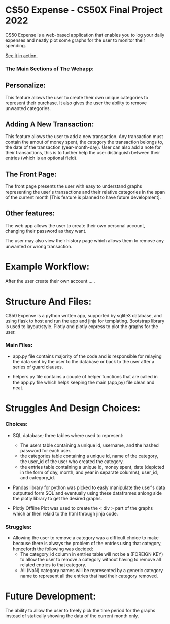 # C$50 Expense - CS50X Final Project 2022
C$50 Expense is a web-based application that enables you to log your daily expenses and neatly plot some graphs for the user to monitor their spending.

[See it in action.](https://www.google.com)

### The Main Sections of The Webapp:

## Personalize:
This feature allows the user to create their own unique categories to represent their purchase. It also gives the user the ability to remove unwanted categories.

## Adding A New Transaction:
This feature allows the user to add a new transaction. Any transaction must contain the amout of money spent, the category the transaction belongs to, the date of the transaction (year-month-day). User can also add a note for their transactions, this is to further help the user distinguish between their entries (which is an optional field).

## The Front Page:
The front page presents the user with easy to understand graphs representing the user's transactions and their relative categories in the span of the current month [This feature is planned to have future development].

## Other features:
The web app allows the user to create their own personal account, changing their password as they want.

The user may also view their history page which allows them to remove any unwanted or wrong transaction.

# Example Workflow:
After the user create their own account .....

# Structure And Files:
C$50 Expense is a python written app, supported by sqlite3 database, and using flask to host and run the app and jinja for templating. Bootstrap library is used to layout/style. Plotly and plotly express to plot the graphs for the user. 

### Main Files:
- app.py file contains majority of the code and is responsible for relaying the data sent by the user to the database or back to the user after a series of guard clauses.

- helpers.py file contains a couple of helper functions that are called in the app.py file which helps keeping the main (app,py) file clean and neat.

# Struggles And Design Choices:
### Choices:
- SQL database; three tables where used to represent:
    + The users table containing a unique id, username, and the hashed password for each user.
    + the categories table containing a unique id, name of the category, the user_id of the user who created the category.
    + the entries table containing a unique id, money spent, date (depicted in the form of day, month, and year in separate columns), user_id, and category_id. 

- Pandas library for python was picked to easly manipulate the user's data outputted form SQL and eventually using these dataframes anlong side the plotly library to get the desired graphs.  

- Plotly Offline Plot was used to create the < div > part of the graphs which ar then relaid to the html through jinja code.

### Struggles:
- Allowing the user to remove a category was a difficult choice to make because there is always the problem of the entries using that category, henceforth the following was decided:
    + The category_id column in entries table will not be a (FOREIGN KEY) to allow the user to remove a category without having to remove all related entries to that category.
    + All (NaN) category names will be represented by a generic category name to represent all the entries that had their category removed.

# Future Development:
The ability to allow the user to freely pick the time period for the graphs instead of statically showing the data of the current month only.